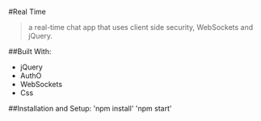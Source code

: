 #Real Time
>a real-time chat app that uses client side security, WebSockets and jQuery.

##Built With:
* jQuery
* AuthO
* WebSockets
* Css

##Installation and Setup:
'npm install'
'npm start'
